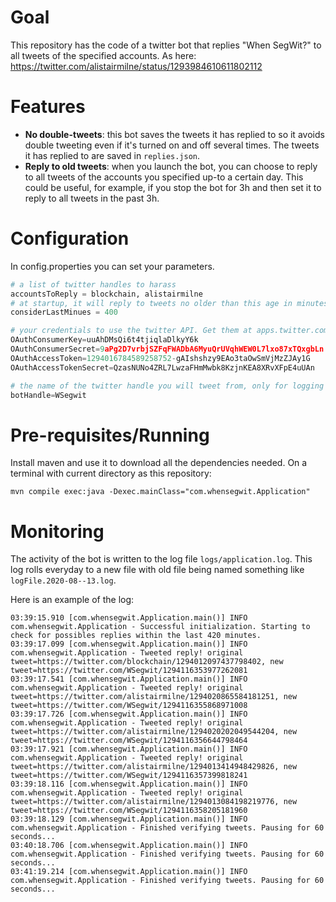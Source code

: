 # Goal

This repository has the code of a twitter bot that replies "When SegWit?" to all tweets of the specified accounts.
As here: https://twitter.com/alistairmilne/status/1293984610611802112

# Features
* **No double-tweets**: this bot saves the tweets it has replied to so it avoids double tweeting even if it's turned on and off several times. The tweets it has replied to are saved in `replies.json`.
* **Reply to old tweets**: when you launch the bot, you can choose to reply to all tweets of the accounts you specified up-to a certain day. This could be useful, for example, if you stop the bot for 3h and then set it to reply to all tweets in the past 3h.

# Configuration

In config.properties you can set your parameters.

```python
# a list of twitter handles to harass
accountsToReply = blockchain, alistairmilne
# at startup, it will reply to tweets no older than this age in minutes. If you set it to 0, it won't reply to any past tweet at startup
considerLastMinues = 400

# your credentials to use the twitter API. Get them at apps.twitter.com
OAuthConsumerKey=uuAhDMsQi6t4tjiqlaDlkyY6k
OAuthConsumerSecret=9aPg2D7vrbjSZFqFWADbA6MyuQrUVqhWEW0L7lxo87xTQxgbLn
OAuthAccessToken=1294016784589258752-gAIshshzy9EAo3taOwSmVjMzZJAy1G
OAuthAccessTokenSecret=QzasNUNo4ZRL7LwzaFHmMwbk8KzjnKEA8XRvXFpE4uUAn

# the name of the twitter handle you will tweet from, only for logging purposes
botHandle=WSegwit
```

# Pre-requisites/Running
Install maven and use it to download all the dependencies needed. On a terminal with current directory as this repository:

`mvn compile exec:java -Dexec.mainClass="com.whensegwit.Application"`

# Monitoring
The activity of the bot is written to the log file `logs/application.log`. This log rolls everyday to a new file with old file being named something like `logFile.2020-08--13.log`.

Here is an example of the log:

```
03:39:15.910 [com.whensegwit.Application.main()] INFO  com.whensegwit.Application - Successful initialization. Starting to check for possibles replies within the last 420 minutes.
03:39:17.099 [com.whensegwit.Application.main()] INFO  com.whensegwit.Application - Tweeted reply! original tweet=https://twitter.com/blockchain/1294012097437798402, new tweet=https://twitter.com/WSegwit/1294116353977262081
03:39:17.541 [com.whensegwit.Application.main()] INFO  com.whensegwit.Application - Tweeted reply! original tweet=https://twitter.com/alistairmilne/1294020865584181251, new tweet=https://twitter.com/WSegwit/1294116355868971008
03:39:17.726 [com.whensegwit.Application.main()] INFO  com.whensegwit.Application - Tweeted reply! original tweet=https://twitter.com/alistairmilne/1294020202049544204, new tweet=https://twitter.com/WSegwit/1294116356644798464
03:39:17.921 [com.whensegwit.Application.main()] INFO  com.whensegwit.Application - Tweeted reply! original tweet=https://twitter.com/alistairmilne/1294013414948429826, new tweet=https://twitter.com/WSegwit/1294116357399818241
03:39:18.116 [com.whensegwit.Application.main()] INFO  com.whensegwit.Application - Tweeted reply! original tweet=https://twitter.com/alistairmilne/1294013084198219776, new tweet=https://twitter.com/WSegwit/1294116358205181960
03:39:18.129 [com.whensegwit.Application.main()] INFO  com.whensegwit.Application - Finished verifying tweets. Pausing for 60 seconds...
03:40:18.706 [com.whensegwit.Application.main()] INFO  com.whensegwit.Application - Finished verifying tweets. Pausing for 60 seconds...
03:41:19.214 [com.whensegwit.Application.main()] INFO  com.whensegwit.Application - Finished verifying tweets. Pausing for 60 seconds...
```
